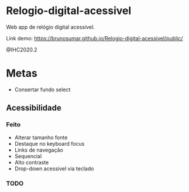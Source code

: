 # Relogio-digital-acessivel
Web app de relógio digital acessível.

Link demo: https://brunosumar.github.io/Relogio-digital-acessivel/public/

@IHC2020.2

# Metas

- Consertar fundo select

## Acessibilidade

### Feito
- Alterar tamanho fonte
- Destaque no keyboard focus
- Links de navegação
- Sequencial
- Alto contraste
- Drop-down acessivel via teclado

### TODO
